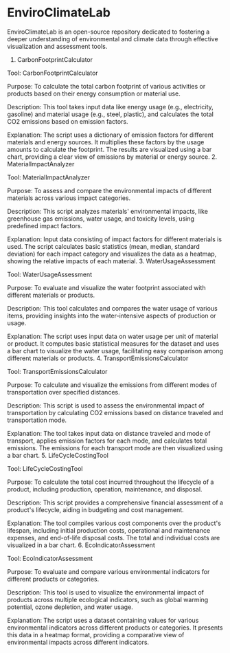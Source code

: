 # EnviroClimateLab
EnviroClimateLab is an open-source repository dedicated to fostering a deeper understanding of environmental and climate data through effective visualization and assessment tools.

1. CarbonFootprintCalculator

Tool: CarbonFootprintCalculator

Purpose: To calculate the total carbon footprint of various activities or products based on their energy consumption or material use.

Description: This tool takes input data like energy usage (e.g., electricity, gasoline) and material usage (e.g., steel, plastic), and calculates the total CO2 emissions based on emission factors.

Explanation: The script uses a dictionary of emission factors for different materials and energy sources. It multiplies these factors by the usage amounts to calculate the footprint. The results are visualized using a bar chart, providing a clear view of emissions by material or energy source.
2. MaterialImpactAnalyzer

Tool: MaterialImpactAnalyzer

Purpose: To assess and compare the environmental impacts of different materials across various impact categories.

Description: This script analyzes materials' environmental impacts, like greenhouse gas emissions, water usage, and toxicity levels, using predefined impact factors.

Explanation: Input data consisting of impact factors for different materials is used. The script calculates basic statistics (mean, median, standard deviation) for each impact category and visualizes the data as a heatmap, showing the relative impacts of each material.
3. WaterUsageAssessment

Tool: WaterUsageAssessment

Purpose: To evaluate and visualize the water footprint associated with different materials or products.

Description: This tool calculates and compares the water usage of various items, providing insights into the water-intensive aspects of production or usage.

Explanation: The script uses input data on water usage per unit of material or product. It computes basic statistical measures for the dataset and uses a bar chart to visualize the water usage, facilitating easy comparison among different materials or products.
4. TransportEmissionsCalculator

Tool: TransportEmissionsCalculator

Purpose: To calculate and visualize the emissions from different modes of transportation over specified distances.

Description: This script is used to assess the environmental impact of transportation by calculating CO2 emissions based on distance traveled and transportation mode.

Explanation: The tool takes input data on distance traveled and mode of transport, applies emission factors for each mode, and calculates total emissions. The emissions for each transport mode are then visualized using a bar chart.
5. LifeCycleCostingTool

Tool: LifeCycleCostingTool

Purpose: To calculate the total cost incurred throughout the lifecycle of a product, including production, operation, maintenance, and disposal.

Description: This script provides a comprehensive financial assessment of a product's lifecycle, aiding in budgeting and cost management.

Explanation: The tool compiles various cost components over the product's lifespan, including initial production costs, operational and maintenance expenses, and end-of-life disposal costs. The total and individual costs are visualized in a bar chart.
6. EcoIndicatorAssessment

Tool: EcoIndicatorAssessment

Purpose: To evaluate and compare various environmental indicators for different products or categories.

Description: This tool is used to visualize the environmental impact of products across multiple ecological indicators, such as global warming potential, ozone depletion, and water usage.

Explanation: The script uses a dataset containing values for various environmental indicators across different products or categories. It presents this data in a heatmap format, providing a comparative view of environmental impacts across different indicators.
